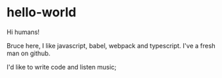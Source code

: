 # hello-world
Hi humans!

Bruce here, I like javascript, babel, webpack and typescript. I've a fresh man on github.

I'd like to write code and listen music;
